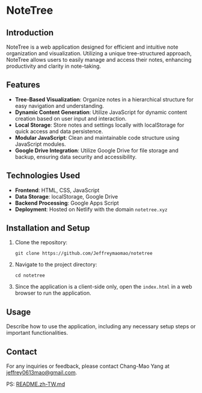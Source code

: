 # NoteTree

## Introduction
NoteTree is a web application designed for efficient and intuitive note organization and visualization. Utilizing a unique tree-structured approach, NoteTree allows users to easily manage and access their notes, enhancing productivity and clarity in note-taking.

## Features
- **Tree-Based Visualization**: Organize notes in a hierarchical structure for easy navigation and understanding.
- **Dynamic Content Generation**: Utilize JavaScript for dynamic content creation based on user input and interaction.
- **Local Storage**: Store notes and settings locally with localStorage for quick access and data persistence.
- **Modular JavaScript**: Clean and maintainable code structure using JavaScript modules.
- **Google Drive Integration**: Utilize Google Drive for file storage and backup, ensuring data security and accessibility.

## Technologies Used
- **Frontend**: HTML, CSS, JavaScript
- **Data Storage**: localStorage, Google Drive
- **Backend Processing**: Google Apps Script
- **Deployment**: Hosted on Netlify with the domain `notetree.xyz`

## Installation and Setup
1. Clone the repository:
   ```shell
   git clone https://github.com/Jeffreymaomao/notetree
   ```
2. Navigate to the project directory:
   ```shell
   cd notetree
   ```
3. Since the application is a client-side only, open the `index.html` in a web browser to run the application.

## Usage
Describe how to use the application, including any necessary setup steps or important functionalities.

## Contact
For any inquiries or feedback, please contact Chang-Mao Yang at  jeffrey0613mao@gmail.com.



PS: [README.zh-TW.md](README.zh-TW.md)
